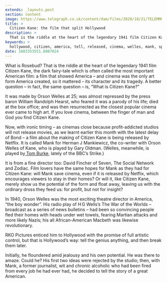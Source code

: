 ```yaml
--- 
extends: _layouts.post 
section: content 
image: https://www.telegraph.co.uk/content/dam/films/2020/10/21/TELEMMGLPICT000242481715_trans_NvBQzQNjv4BqVHzyo7OuTI5InyeNX_T1jKmY6LjSS3Pl_XZaxu-919I.jpeg?impolicy=logo-overlay 
title: > 
  Citizen Kane: the film that split Hollywood 
description: > 
  That is the riddle at the heart of the legendary 1941 film Citizen Kane, the dark fairy-tale which is often called the most important American film: a film that showed America – and cinema was the only art form America created, so it mattered – its character and its tragedy.If you love cinema, between the finger of man and God you find Citizen Kane.It is called Mank for Herman J Mankiewicz, the co-writer with Orson Welles of Kane, who is played by Gary Oldman.Film lovers have the same hopes for Mank as they had for Citizen Kane: will Mank save cinema, even if it is released by Netflix, which encourages viewers to stay in their homes?Or will it, like Citizen Kane, merely show us the potential of the form and float away, leaving us with the ordinary dross they feed us: for profit, but not for insight? 
keywords: > 
  hollywood, citizen, america, tell, released, cinema, welles, mank, split, orson, film, kane 
date: 1603353551.8887024 
--- 
```

<div><p>What is Rosebud? That is the riddle at the heart of the legendary 1941 film Citizen Kane, the dark fairy-tale which is often called the most important American film: a film that showed America &#8211; and cinema was the only art form America created, so it mattered &#8211; its character and its tragedy. A better question &#8211; in fact, the same question &#8211; is, &#8220;What is Citizen Kane?&#8221;</p>
<p>It was made by Orson Welles at 25; was almost repressed by the press baron William Randolph Hearst, who feared it was a parody of his life; died at the box office; and was then resurrected as the closest popular cinema ever came to high art. If you love cinema, between the finger of man and God you find Citizen Kane.</p>
<p>Now, with ironic timing &#8211; as cinemas close because profit-addicted studios will not release movies, as we learnt earlier this month with the latest delay of Bond &#8211; a film about the making of Citizen Kane is being released by Netflix. It is called Mank for Herman J Mankiewicz, the co-writer with Orson Welles of Kane, who is played by Gary Oldman. (Welles, meanwhile, is played by<a href="https://www.telegraph.co.uk/tv/0/tom-burke-holliday-grainger-interview-slow-burn-mystery-strike/"> Tom Burke</a>, lately of the BBC&#8217;s Strike.)</p>
<p>It is from a fine director too: David Fincher of Seven, The Social Network and Zodiac. Film lovers have the same hopes for Mank as they had for Citizen Kane: will Mank save cinema, even if it is released by Netflix, which encourages viewers to stay in their homes? Or will it, like Citizen Kane, merely show us the potential of the form and float away, leaving us with the ordinary dross they feed us: for profit, but not for insight?</p>
<p>In 1940, Orson Welles was the most exciting theatre director in America, &#8220;the boy wonder&#8221;. His radio play of H&#8201;G Wells&#8217;s The War of the Worlds &#8211; broadcast as a series of news bulletins &#8211; had been so convincing people fled their homes with heads under wet towels, fearing Martian attacks and more likely Nazis; his all African-American Macbeth was likewise revolutionary.</p>
<p>RKO Pictures enticed him to Hollywood with the promise of full artistic control, but that is Hollywood&#8217;s way: tell the genius anything, and then break them later.</p>
<p>Initially, he floundered amid jealousy and his own potential. He was there to amaze. Could he? His first two ideas were rejected by the studio; then, with Mank, a former journalist, wit and chronic alcoholic who had been fired from every job he had ever had, he decided to tell the story of a great American.</p>
</div>